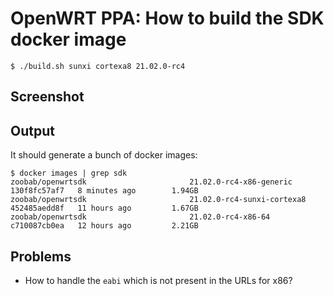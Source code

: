 # OpenWRT PPA: How to build the SDK docker image

```
$ ./build.sh sunxi cortexa8 21.02.0-rc4
```

## Screenshot

## Output

It should generate a bunch of docker images:

```
$ docker images | grep sdk
zoobab/openwrtsdk                       21.02.0-rc4-x86-generic      130f8fc57af7   8 minutes ago        1.94GB
zoobab/openwrtsdk                       21.02.0-rc4-sunxi-cortexa8   452485aedd8f   11 hours ago         1.67GB
zoobab/openwrtsdk                       21.02.0-rc4-x86-64           c710087cb0ea   12 hours ago         2.21GB
```

## Problems

* How to handle the `eabi` which is not present in the URLs for x86?

